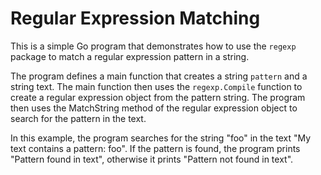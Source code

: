 # Regular Expression Matching

This is a simple Go program that demonstrates how to use the `regexp` package to match a regular expression pattern in a string.

The program defines a main function that creates a string `pattern` and a string text. The main function then uses the `regexp.Compile` function to create a regular expression object from the pattern string. The program then uses the MatchString method of the regular expression object to search for the pattern in the text.

In this example, the program searches for the string "foo" in the text "My text contains a pattern: foo". If the pattern is found, the program prints "Pattern found in text", otherwise it prints "Pattern not found in text".
